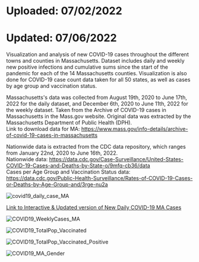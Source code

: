 # Uploaded: 07/02/2022 <br>
# Updated: 07/06/2022 <br> 

Visualization and analysis of new COVID-19 cases throughout the different towns and counties in Massachusetts. Dataset includes daily and weekly new positive infections and cumulative sums since the start of the pandemic for each of the 14 Massachusetts counties. Visualization is also done for COVID-19 case count data taken for all 50 states, as well as cases by age group and vaccination status. 

Massachusetts's data was collected from August 19th, 2020 to June 17th, 2022 for the daily dataset, and December 6th, 2020 to June 11th, 2022 for the weekly dataset. Taken from the Archive of COVID-19 cases in Massachusetts in the Mass.gov website. Original data was extracted by the Massachusetts Department of Public Health (DPH).<br>
Link to download data for MA: https://www.mass.gov/info-details/archive-of-covid-19-cases-in-massachusetts<br>

Nationwide data is extracted from the CDC data repository, which ranges from January 22nd, 2020 to June 16th, 2022.<br>
Nationwide data: https://data.cdc.gov/Case-Surveillance/United-States-COVID-19-Cases-and-Deaths-by-State-o/9mfq-cb36/data<br>
Cases per Age Group and Vaccination Status data: https://data.cdc.gov/Public-Health-Surveillance/Rates-of-COVID-19-Cases-or-Deaths-by-Age-Group-and/3rge-nu2a<br>

![covid19_daily_case_MA](https://user-images.githubusercontent.com/68089938/177021639-876ed55f-57c5-462c-b3d7-c64d666d3578.png)

[Link to Interactive & Updated version of New Daily COVID-19 MA Cases](https://juan-varela11.github.io/COVID_Cases_MA_and_Nationwide/MA_covid_cases.html)


![COVID19_WeeklyCases_MA](https://user-images.githubusercontent.com/68089938/177021812-e688fd3e-a867-4193-a353-efa0acdcccec.jpg)

![COVID19_TotalPop_Vaccinated](https://user-images.githubusercontent.com/68089938/177021824-0b451243-eff8-42eb-b335-d2a8a6d26673.jpg)

![COVID19_TotalPop_Vaccinated_Positive](https://user-images.githubusercontent.com/68089938/177021827-4c9bc093-b207-4de0-8789-1621a857093d.jpg)

![COVID19_MA_Gender](https://user-images.githubusercontent.com/68089938/177021833-19f3514d-b09f-4c42-b0cd-0df878a25ac9.jpg)
